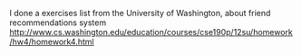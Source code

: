 I done a exercises list from the University of Washington, about friend recommendations system
http://www.cs.washington.edu/education/courses/cse190p/12su/homework/hw4/homework4.html